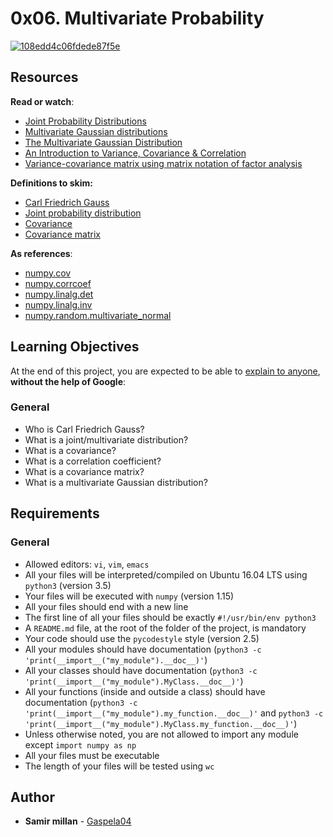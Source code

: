 <h1 class="gap">0x06. Multivariate Probability</h1>

<article id="description" class="gap formatted-content">
    <p><a href="https://ibb.co/8BPQ7qv"><img src="https://i.ibb.co/n0QKL9d/108edd4c06fdede87f5e.png" alt="108edd4c06fdede87f5e" border="0"></a></p>

<h2>Resources</h2>

<p><strong>Read or watch</strong>:</p>

<ul>
<li><a href="/rltoken/orontBPl_M9AduJxjdowgw" title="Joint Probability Distributions" target="_blank">Joint Probability Distributions</a></li>
<li><a href="/rltoken/QZPnk9D-zitqKRuGQ2FJnA" title="Multivariate Gaussian distributions" target="_blank">Multivariate Gaussian distributions</a></li>
<li><a href="/rltoken/SniKXPpORw-Ec2Dx3rHW4Q" title="The Multivariate Gaussian Distribution" target="_blank">The Multivariate Gaussian Distribution</a></li>
<li><a href="/rltoken/BKfHY5628XVUcvEdbh_tQw" title="An Introduction to Variance, Covariance &amp; Correlation" target="_blank">An Introduction to Variance, Covariance &amp; Correlation</a></li>
<li><a href="/rltoken/acNlYV2Xp5jhRwqvMzcyCA" title="Variance-covariance matrix using matrix notation of factor analysis" target="_blank">Variance-covariance matrix using matrix notation of factor analysis</a></li>
</ul>

<p><strong>Definitions to skim:</strong></p>

<ul>
<li><a href="/rltoken/L7tmwtP3paHm21K-1dW1mA" title="Carl Friedrich Gauss" target="_blank">Carl Friedrich Gauss</a></li>
<li><a href="/rltoken/XG4dOn0SR9WMyQfz532KZw" title="Joint probability distribution" target="_blank">Joint probability distribution</a></li>
<li><a href="/rltoken/kd41eNEZZoHCgATin5q1Ig" title="Covariance" target="_blank">Covariance</a></li>
<li><a href="/rltoken/VyObnl7THMlKDO3DCMRDlw" title="Covariance matrix" target="_blank">Covariance matrix</a></li>
</ul>

<p><strong>As references</strong>:</p>

<ul>
<li><a href="/rltoken/W0lqUXo-qdC-9zfQJ4Ry3Q" title="numpy.cov" target="_blank">numpy.cov</a></li>
<li><a href="/rltoken/KwA7tjXB8o1ZKmyYkjkg_A" title="numpy.corrcoef" target="_blank">numpy.corrcoef</a></li>
<li><a href="/rltoken/Bv5-Jv36lS8QlCHYLU2E6g" title="numpy.linalg.det" target="_blank">numpy.linalg.det</a></li>
<li><a href="/rltoken/Gc7D378kmocN2kFzsZGRHA" title="numpy.linalg.inv" target="_blank">numpy.linalg.inv</a></li>
<li><a href="/rltoken/gTQQsuOo2XWCH6Nv-q-jzA" title="numpy.random.multivariate_normal" target="_blank">numpy.random.multivariate_normal</a></li>
</ul>

<h2>Learning Objectives</h2>

<p>At the end of this project, you are expected to be able to <a href="/rltoken/fbmibHEoaucqrSrtuhMECw" title="explain to anyone" target="_blank">explain to anyone</a>, <strong>without the help of Google</strong>:</p>

<h3>General</h3>

<ul>
<li>Who is Carl Friedrich Gauss?</li>
<li>What is a joint/multivariate distribution?</li>
<li>What is a covariance?</li>
<li>What is a correlation coefficient?</li>
<li>What is a covariance matrix?</li>
<li>What is a multivariate Gaussian distribution?</li>
</ul>

<h2>Requirements</h2>

<h3>General</h3>

<ul>
<li>Allowed editors: <code>vi</code>, <code>vim</code>, <code>emacs</code></li>
<li>All your files will be interpreted/compiled on Ubuntu 16.04 LTS using <code>python3</code> (version 3.5)</li>
<li>Your files will be executed with <code>numpy</code> (version 1.15)</li>
<li>All your files should end with a new line</li>
<li>The first line of all your files should be exactly <code>#!/usr/bin/env python3</code></li>
<li>A <code>README.md</code> file, at the root of the folder of the project, is mandatory</li>
<li>Your code should use the <code>pycodestyle</code> style (version 2.5)</li>
<li>All your modules should have documentation (<code>python3 -c 'print(__import__("my_module").__doc__)'</code>)</li>
<li>All your classes should have documentation (<code>python3 -c 'print(__import__("my_module").MyClass.__doc__)'</code>)</li>
<li>All your functions (inside and outside a class) should have documentation (<code>python3 -c 'print(__import__("my_module").my_function.__doc__)'</code> and <code>python3 -c 'print(__import__("my_module").MyClass.my_function.__doc__)'</code>)</li>
<li>Unless otherwise noted, you are not allowed to import any module except <code>import numpy as np</code></li>
<li>All your files must be executable</li>
<li>The length of your files will be tested using <code>wc</code></li>
</ul>

  </article>

## Author
* **Samir millan** - [Gaspela04](https://github.com/Gaspela04)